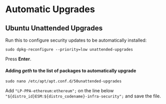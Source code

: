 # Automatic Upgrades

## Ubuntu Unattended Upgrades

Run this to configure security updates to be automatically installed:

```console
sudo dpkg-reconfigure --priority=low unattended-upgrades
```
Press **Enter**.

#### Adding *geth* to the list of packages to automatically upgrade

```console
sudo nano /etc/apt/apt.conf.d/50unattended-upgrades
```

Add ```"LP-PPA-ethereum:ethereum";``` on the line below ```"${distro_id}ESM:${distro_codename}-infra-security";``` and save the file.
